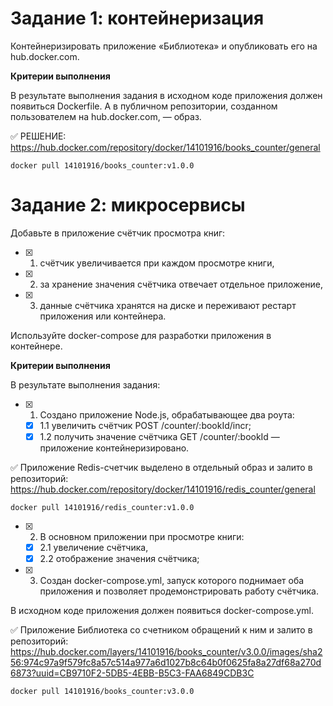 # Задание 1: контейнеризация

Контейнеризировать приложение «Библиотека» и опубликовать его на hub.docker.com.

**Критерии выполнения**

В результате выполнения задания в исходном коде приложения должен появиться Dockerfile. А в публичном репозитории, созданном пользователем на hub.docker.com, — образ.

:white_check_mark: РЕШЕНИЕ: https://hub.docker.com/repository/docker/14101916/books_counter/general

```Batchfile
docker pull 14101916/books_counter:v1.0.0
```

# Задание 2: микросервисы
Добавьте в приложение счётчик просмотра книг:

- [X] 1. счётчик увеличивается при каждом просмотре книги,
- [X] 2. за хранение значения счётчика отвечает отдельное приложение,
- [X] 3. данные счётчика хранятся на диске и переживают рестарт приложения или контейнера.

Используйте docker-compose для разработки приложения в контейнере.

**Критерии выполнения**

В результате выполнения задания:
- [X] 1. Создано приложение Node.js, обрабатывающее два роута:
    - [X] 1.1 увеличить счётчик POST /counter/:bookId/incr;
    - [X] 1.2 получить значение счётчика GET /counter/:bookId — приложение контейнеризировано.

:white_check_mark: Приложение Redis-счетчик выделено в отдельный образ и залито в репозиторий:
https://hub.docker.com/repository/docker/14101916/redis_counter/general

```Batchfile
docker pull 14101916/redis_counter:v1.0.0
```

- [X] 2. В основном приложении при просмотре книги:
    - [X] 2.1 увеличение счётчика,
    - [X] 2.2 отображение значения счётчика;
- [X] 3. Создан docker-compose.yml, запуск которого поднимает оба приложения и позволяет продемонстрировать работу счётчика.

В исходном коде приложения должен появиться docker-compose.yml.

:white_check_mark: Приложение Библиотека со счетником обращений к ним и залито в репозиторий:
https://hub.docker.com/layers/14101916/books_counter/v3.0.0/images/sha256:974c97a9f579fc8a57c514a977a6d1027b8c64b0f0625fa8a27df68a270d6873?uuid=CB9710F2-5DB5-4EBB-B5C3-FAA6849CDB3C

```Batchfile
docker pull 14101916/books_counter:v3.0.0
```